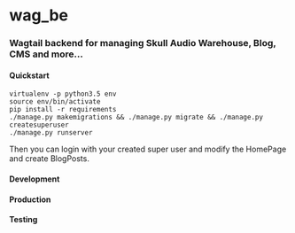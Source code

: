 # wag_be

### Wagtail backend for managing Skull Audio Warehouse, Blog, CMS and more...

#### Quickstart
```
virtualenv -p python3.5 env
source env/bin/activate
pip install -r requirements
./manage.py makemigrations && ./manage.py migrate && ./manage.py createsuperuser
./manage.py runserver
```

Then you can login with your created super user and modify the HomePage and create BlogPosts.

#### Development

#### Production

#### Testing

